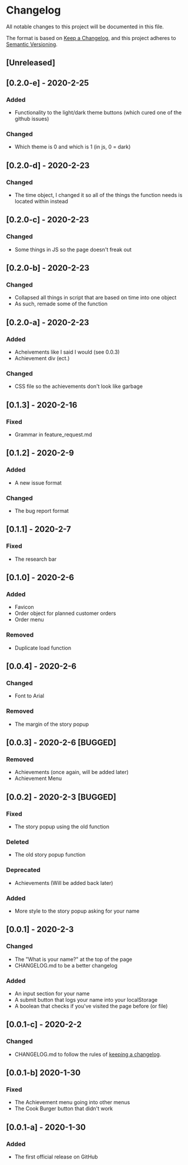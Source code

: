 # Changelog
All notable changes to this project will be documented in this file.

The format is based on [Keep a Changelog](https://keepachangelog.com/en/1.0.0/),
and this project adheres to [Semantic Versioning](https://semver.org/spec/v2.0.0.html).

## [Unreleased]

## [0.2.0-e] - 2020-2-25
### Added
- Functionality to the light/dark theme buttons (which cured one of the github issues)
### Changed
- Which theme is 0 and which is 1 (in js, 0 = dark)

## [0.2.0-d] - 2020-2-23
### Changed
- The time object, I changed it so all of the things the function needs is located within instead

## [0.2.0-c] - 2020-2-23
### Changed
- Some things in JS so the page doesn't freak out

## [0.2.0-b] - 2020-2-23
### Changed
- Collapsed all things in script that are based on time into one object
- As such, remade some of the function

## [0.2.0-a] - 2020-2-23
### Added
- Acheivements like I said I would (see 0.0.3)
- Achievement div (ect.)
### Changed
- CSS file so the achievements don't look like garbage

## [0.1.3] - 2020-2-16
### Fixed
- Grammar in feature_request.md

## [0.1.2] - 2020-2-9
### Added
- A new issue format
### Changed
- The bug report format

## [0.1.1] - 2020-2-7
### Fixed
- The research bar

## [0.1.0] - 2020-2-6
### Added
- Favicon
- Order object for planned customer orders
- Order menu
### Removed
- Duplicate load function

## [0.0.4] - 2020-2-6
### Changed
- Font to Arial
### Removed
- The margin of the story popup

## [0.0.3] - 2020-2-6 [BUGGED]
### Removed
- Achievements (once again, will be added later)
- Achievement Menu

## [0.0.2] - 2020-2-3 [BUGGED]
### Fixed
- The story popup using the old function
### Deleted
- The old story popup function
### Deprecated
- Achievements (Will be added back later)
### Added
- More style to the story popup asking for your name

## [0.0.1] - 2020-2-3
### Changed
- The "What is your name?" at the top of the page
- CHANGELOG.md to be a better changelog
### Added
- An input section for your name
- A submit button that logs your name into your localStorage
- A boolean that checks if you've visited the page before (or file)

## [0.0.1-c] - 2020-2-2
### Changed
- CHANGELOG.md to follow the rules of [keeping a changelog](https://keepachangelog.com/en/1.0.0/).

## [0.0.1-b] 2020-1-30
### Fixed
- The Achievement menu going into other menus
- The Cook Burger button that didn't work

## [0.0.1-a] - 2020-1-30
### Added
- The first official release on GitHub